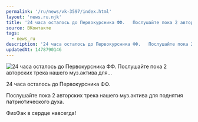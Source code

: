```yaml
---
permalink: '/ru/news/vk-3597/index.html'
layout: 'news.ru.njk'
title: '24 часа осталось до Первокурсника ФФ.   Послушайте пока 2 авторских трека нашего муз.актива для…'
source: ВКонтакте
tags:
  - news_ru
description: '24 часа осталось до Первокурсника ФФ.   Послушайте пока 2 авторских трека нашего муз.актива для…'
updatedAt: 1478790146
---
```

![24 часа осталось до Первокурсника ФФ.   Послушайте пока 2 авторских трека нашего муз.актива для…](https://sun9-35.userapi.com/impf/c630023/v630023484/2bbc5/vj_Z8vurflk.jpg?size=1280x891&quality=96&sign=48e4f4745da63a1f7292989ce4534a5b&c_uniq_tag=kWQuUvd7lCHrQgX2x8vDpTZlL8t3s1NtdW1KzUTsXNE&type=album)

24 часа осталось до Первокурсника ФФ.

Послушайте пока 2 авторских трека нашего муз.актива для поднятия патриотического духа.

ФизФак в сердце навсегда!
